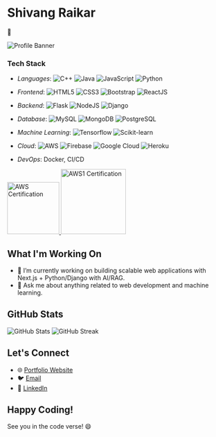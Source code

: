 # Shivang Raikar
👋

![Profile Banner](https://media.giphy.com/media/Qo2dupDib32rkTY4hX/giphy.gif)

### Tech Stack

- *Languages*: ![C++](https://img.shields.io/badge/C++-00599C.svg?&style=plastic&logo=cplusplus&logoColor=white)
![Java](https://img.shields.io/badge/Java-white?style=plastic&logo=openjdk&logoColor=orange)
![JavaScript](https://img.shields.io/badge/-JavaScript-%23F7DF1C?style=plastic&logo=javascript&logoColor=000000&labelColor=%23F7DF1C&color=%23FFCE5A)
![Python](https://img.shields.io/badge/python-3670A0?style=plastic&logo=python&logoColor=ffdd54)


- *Frontend*: ![HTML5](https://img.shields.io/badge/-HTML5-%23E44D27?style=plastic&logo=html5&logoColor=ffffff)
![CSS3](https://img.shields.io/badge/-CSS3-%231572B6?style=plastic&logo=css3)
![Bootstrap](https://img.shields.io/badge/Bootstrap-563D7C?style=plastic&logo=bootstrap&logoColor=white)
![ReactJS](https://img.shields.io/badge/-ReactJS-grey?style=plastic&logo=react)

- *Backend*: ![Flask](https://img.shields.io/badge/Flask-000000?style=plastic&logo=flask&logoColor=white)
![NodeJS](https://img.shields.io/badge/Node.js-43853D?style=plastic&logo=node.js&logoColor=white) 
![Django](https://img.shields.io/badge/Django-092E20?style=plastic&logo=django&logoColor=white) 

- *Database*: ![MySQL](https://img.shields.io/badge/MySQL-00000F?style=plastic&logo=mysql&logoColor=white)
![MongoDB](https://img.shields.io/badge/MongoDB-orange?style=plastic&logo=mongodb&logoColor=white) 
![PostgreSQL](https://img.shields.io/badge/PostgreSQL-316192?style=plastic&logo=postgresql&logoColor=white)

- *Machine Learning*: ![Tensorflow](https://img.shields.io/badge/TensorFlow-FF6F00?style=plastic&logo=tensorflow&logoColor=white) 
![Scikit-learn](https://img.shields.io/badge/Scikit--learn-blue.svg?style=plastic&logo=scikit-learn&logoColor=white)

- *Cloud*: ![AWS](https://img.shields.io/badge/AWS-%23FF9900.svg?style=plastic&logo=amazon-aws&logoColor=white) 
![Firebase](https://img.shields.io/badge/Firebase-green?style=plastic&logo=Firebase&logoColor=white)
![Google Cloud](https://img.shields.io/badge/GoogleCloud-%234285F4.svg?style=plastic&logo=google-cloud&logoColor=white)
![Heroku](https://img.shields.io/badge/Heroku-%23430098.svg?style=plastic&logo=heroku&logoColor=white)

- *DevOps*: Docker, CI/CD

<a href="https://www.credly.com/badges/832847cd-0174-41b5-ace5-06cbb00fce8b/public_url">
    <img src="https://images.credly.com/size/680x680/images/4d4693bb-530e-4bca-9327-de07f3aa2348/image.png" width="120" height="120" alt="AWS Certification">
</a>

<a href="https://www.credly.com/badges/9b0b6341-ddb6-4fb7-9af0-fad496326225/public_url">
    <img src="https://images.credly.com/size/680x680/images/834f2c8d-2d2c-4ce7-9580-02a351c31626/image.png" width="150" height="150" alt="AWS1 Certification">
</a>

## What I'm Working On

- 🔭 I’m currently working on building scalable web applications with Next.js + Python/Django with AI/RAG.
- 💬 Ask me about anything related to web development and machine learning.


## GitHub Stats


![GitHub Stats](https://github-readme-stats.vercel.app/api?username=shivangraikar&theme=chartreuse-dark&show_icons=true)
![GitHub Streak](https://github-readme-streak-stats.herokuapp.com/?user=shivangraikar&theme=chartreuse-dark&show)


## Let's Connect

- 🌐 [Portfolio Website](https://shivangraikar.webflow.io)
- 🐦 [Email](mailto:shivangraikar@gmail.com)
- 💼 [LinkedIn](https://www.linkedin.com/in/shiva-raikar/)


## Happy Coding!

See you in the code verse! 😄
